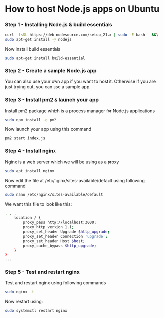 # How to host Node.js apps on Ubuntu

### Step 1 - Installing Node.js & build essentials

```bash
curl -fsSL https://deb.nodesource.com/setup_21.x | sudo -E bash - &&\
sudo apt-get install -y nodejs
```

Now install build essentials

```bash
sudo apt-get install build-essential
```

### Step 2 - Create a sample Node.js app

You can also use your own app if you want to host it. Otherwise if you are just trying out, you can use a sample app.

### Step 3 - Install pm2 & launch your app

Install pm2 package which is a process manager for Node.js applications

```bash
sudo npm install -g pm2
```

Now launch your app using this command

```bash
pm2 start index.js
```

### Step 4 - Install nginx

Nginx is a web server which we will be using as a proxy

```bash
sudo apt install nginx
```

Now edit the file at /etc/nginx/sites-available/default using following command

```bash
sudo nano /etc/nginx/sites-available/default
```

We want this file to look like this:

```bash
. . .
    location / {
        proxy_pass http://localhost:3000;
        proxy_http_version 1.1;
        proxy_set_header Upgrade $http_upgrade;
        proxy_set_header Connection 'upgrade';
        proxy_set_header Host $host;
        proxy_cache_bypass $http_upgrade;
    }
}
...
```

### Step 5 - Test and restart nginx

Test and restart nginx using following commands

```bash
sudo nginx -t
```

Now restart using:

```bash
sudo systemctl restart nginx
```
